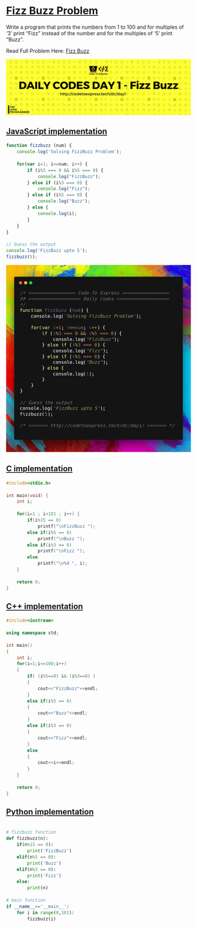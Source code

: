 # [Fizz Buzz Problem](https://medium.com/code-to-express/daily-codes-day-1-the-classical-fizzbuzz-problem-346abe09101c)

Write a program that prints the numbers from 1 to 100 and for multiples of ‘3’ print “Fizz” instead of the number and for the multiples of ‘5’ print “Buzz”.

Read Full Problem Here: [Fizz Buzz](https://medium.com/code-to-express/daily-codes-day-1-the-classical-fizzbuzz-problem-346abe09101c)

![cover](./cover.png)

## [JavaScript implementation](./fizzbuzz.js)

```js
function fizzbuzz (num) {
    console.log('Solving FizzBuzz Problem');         

    for(var i=1; i<=num; i++) {
        if (i%3 === 0 && i%5 === 0) {
            console.log("FizzBuzz");
        } else if (i%3 === 0) {
            console.log("Fizz");
        } else if (i%5 === 0) {
            console.log("Buzz");
        } else {
            console.log(i);
        }
    }
}

// Guess the output
console.log('FizzBuzz upto 5');
fizzbuzz(5);
```

![fizzbuzz](./code.png)

## [C implementation](./fizzbuzz.c)

```c
#include<stdio.h>

int main(void) {
    int i;

    for(i=1 ; i<101 ; i++) {
        if(i%15 == 0)
            printf("\nFizzBuzz ");
        else if(i%5 == 0)
            printf("\nBuzz ");
        else if(i%3 == 0)
            printf("\nFizz ");
        else
            printf("\n%d ", i);   
    }

    return 0;
}
```

## [C++ implementation](./fizzbuzz.cpp)

```cpp
#include<iostream>

using namespace std;

int main()
{
    int i;
    for(i=1;i<=100;i++)
    {
        if( (i%5==0) && (i%3==0) )
        {
            cout<<"FizzBuzz"<<endl;
        }
        else if(i%5 == 0)
        {
            cout<<"Buzz"<<endl;
        }
        else if(i%3 == 0)
        {
            cout<<"Fizz"<<endl;
        }
        else
        {
            cout<<i<<endl;
        }
    }

    return 0;
}

```


## [Python implementation](./fizzbuzz.py)

```python

# fizzbuzz function
def fizzbuzz(n):
    if(n%15 == 0):
        print('FizzBuzz')
    elif(n%5 == 0):
        print('Buzz')
    elif(n%3 == 0):
        print('Fizz')
    else:
        print(n)

# main function
if __name__=='__main__':
    for i in range(0,101):
        fizzbuzz(i)
        
```